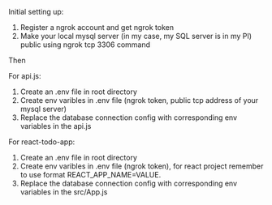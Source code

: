 Initial setting up:
1. Register a ngrok account and get ngrok token
2. Make your local mysql server (in my case, my SQL server is in my PI) public using ngrok tcp 3306 command

Then

For api.js:
1. Create an .env file in root directory
3. Create env varibles in .env file (ngrok token, public tcp address of your mysql server)
3. Replace the database connection config with corresponding env variables in the api.js

For react-todo-app:
1. Create an .env file in root directory
3. Create env varibles in .env file (ngrok token), for react project remember to use format REACT_APP_NAME=VALUE. 
3. Replace the database connection config with corresponding env variables in the src/App.js

